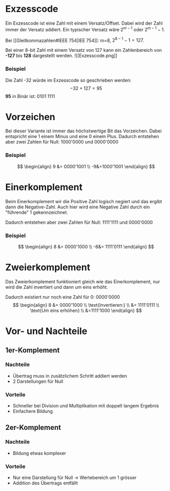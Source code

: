 # Exzesscode
Ein Exzesscode ist eine Zahl mit einem Versatz/Offset.
Dabei wird der Zahl immer der Versatz addiert. Ein typischer Versatz wäre $2^{m-1}$ oder $2^{m-1}-1$.

Bei [[Gleitkommazahlen#IEEE 754|IEE 754]]: m=8, $2^{8-1}-1 = 127$.

Bei einer 8-bit Zahl mit einem Versatz von 127 kann ein Zahlenbereich von **-127** bis **128** dargestellt werden.
![[Exzesscode.png]]
### Beispiel
Die Zahl -32 würde im Exzesscode so geschrieben werden:
$$
-32 + 127 = 95
$$
**95** in Binär ist: 0101 1111

# Vorzeichen
Bei dieser Variante ist immer das höchstwertige Bit das Vorzeichen. Dabei entspricht eine 1 einem Minus und eine 0 einem Plus.
Dadurch entstehen aber zwei Zahlen für Null: 1000'0000 und 0000'0000
### Beispiel
$$
\begin{align}
9 &= 0000'1001 \\
-9&=1000'1001
\end{align}
$$
# Einerkomplement
Beim Einerkomplement wir die Positive Zahl logisch negiert und das ergibt dann die Negative-Zahl. Auch hier wird eine Negative Zahl durch ein "führende" 1 gekennzeichnet.

Dadurch entstehen aber zwei Zahlen für Null: 1111'1111 und 0000'0000

### Beispiel
$$
\begin{align}
8 &= 0000'1000 \\
-8&= 1111'0111
\end{align}
$$
# Zweierkomplement
Das Zweierkomplement funktioniert gleich wie das Einerkomplement, nur wird die Zahl invertiert und dann um eins erhöht.

Dadurch existiert nur noch eine Zahl für 0: 0000'0000
$$
\begin{align}
8 &= 0000'1000 \\
\text{Invertieren:} \\
&= 1111'0111 \\
\text{Um eins erhöhen} \\
&=1111'1000
\end{align}
$$

# Vor- und Nachteile
## 1er-Komplement
### Nachteile
- Übertrag muss in zusätzlichem Schritt addiert werden
- 2 Darstellungen für Null
### Vorteile
- Schneller bei Division und Multiplikation mit doppelt langem Ergebnis
- Einfachere Bildung

## 2er-Komplement
### Nachteile
- Bildung etwas komplexer
### Vorteile
- Nur eine Darstellung für Null -> Wertebereich um 1 grösser
- Addition des Übertrags entfällt